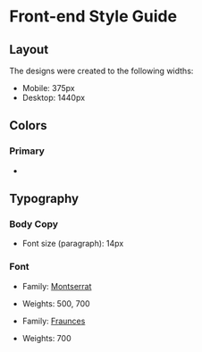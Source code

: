 # Front-end Style Guide

## Layout

The designs were created to the following widths:

- Mobile: 375px
- Desktop: 1440px

## Colors

### Primary

- 

## Typography

### Body Copy

- Font size (paragraph): 14px

### Font

- Family: [Montserrat](https://fonts.google.com/specimen/Montserrat)
- Weights: 500, 700

- Family: [Fraunces](https://fonts.google.com/specimen/Fraunces)
- Weights: 700
